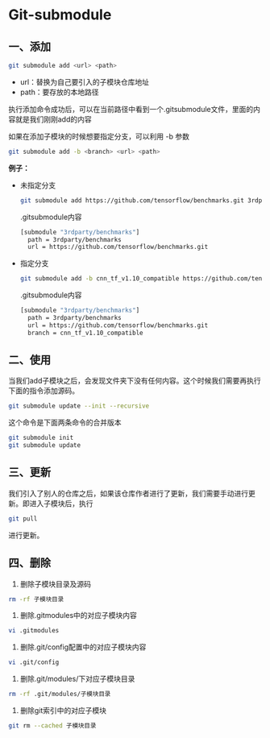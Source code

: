 #  Git-submodule

## 一、添加

```sh
git submodule add <url> <path>
```

- url：替换为自己要引入的子模块仓库地址
- path：要存放的本地路径

执行添加命令成功后，可以在当前路径中看到一个.gitsubmodule文件，里面的内容就是我们刚刚add的内容

如果在添加子模块的时候想要指定分支，可以利用 -b 参数

```sh
git submodule add -b <branch> <url> <path>
```

**例子：**

- 未指定分支

  ```sh
  git submodule add https://github.com/tensorflow/benchmarks.git 3rdparty/benchmarks
  ```

  .gitsubmodule内容

  ```sh
  [submodule "3rdparty/benchmarks"]
  	path = 3rdparty/benchmarks
  	url = https://github.com/tensorflow/benchmarks.git
  ```

- 指定分支

  ```sh
  git submodule add -b cnn_tf_v1.10_compatible https://github.com/tensorflow/benchmarks.git 3rdparty/benchmarks
  ```

  .gitsubmodule内容

  ```sh
  [submodule "3rdparty/benchmarks"]
  	path = 3rdparty/benchmarks
  	url = https://github.com/tensorflow/benchmarks.git
  	branch = cnn_tf_v1.10_compatible
  ```


##  二、使用

当我们add子模块之后，会发现文件夹下没有任何内容。这个时候我们需要再执行下面的指令添加源码。

```sh
git submodule update --init --recursive
```

这个命令是下面两条命令的合并版本

```sh
git submodule init
git submodule update
```

## 三、更新

我们引入了别人的仓库之后，如果该仓库作者进行了更新，我们需要手动进行更新。即进入子模块后，执行

```sh
git pull
```

进行更新。

## 四、删除

1. 删除子模块目录及源码

```sh
rm -rf 子模块目录
```

1. 删除.gitmodules中的对应子模块内容

```sh
vi .gitmodules
```

1. 删除.git/config配置中的对应子模块内容

```sh
vi .git/config
```

1. 删除.git/modules/下对应子模块目录

```sh
rm -rf .git/modules/子模块目录
```

1. 删除git索引中的对应子模块

```sh
git rm --cached 子模块目录
```
